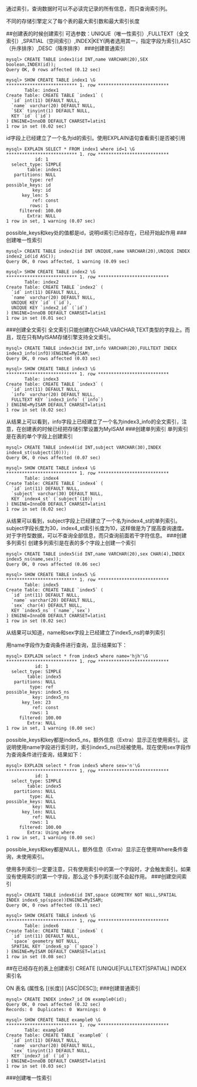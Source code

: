 通过索引，查询数据时可以不必读完记录的所有信息，而只查询索引列。

不同的存储引擎定义了每个表的最大索引数和最大索引长度

##创建表的时候创建索引
可选参数：UNIQUE（唯一性索引）,FULLTEXT（全文索引）,SPATIAL（空间索引）,INDEX|KEY(两者选用其一，指定字段为索引),ASC（升序排序）,DESC（降序排序）
###创建普通索引
```
mysql> CREATE TABLE index1(id INT,name VARCHAR(20),SEX boolean,INDEX(id));
Query OK, 0 rows affected (0.12 sec)

mysql> SHOW CREATE TABLE index1 \G
*************************** 1. row ***************************
       Table: index1
Create Table: CREATE TABLE `index1` (
  `id` int(11) DEFAULT NULL,
  `name` varchar(20) DEFAULT NULL,
  `SEX` tinyint(1) DEFAULT NULL,
  KEY `id` (`id`)
) ENGINE=InnoDB DEFAULT CHARSET=latin1
1 row in set (0.02 sec)
```
id字段上已经建立了一个名为id的索引。使用EXPLAIN语句查看索引是否被引用
```
mysql> EXPLAIN SELECT * FROM index1 where id=1 \G
*************************** 1. row ***************************
           id: 1
  select_type: SIMPLE
        table: index1
   partitions: NULL
         type: ref
possible_keys: id
          key: id
      key_len: 5
          ref: const
         rows: 1
     filtered: 100.00
        Extra: NULL
1 row in set, 1 warning (0.07 sec)

```
possible_keys和key处的值都是id，说明id索引已经存在，已经开始起作用
###创建唯一性索引
```
mysql> CREATE TABLE index2(id INT UNIQUE,name VARCHAR(20),UNIQUE INDEX index2_id(id ASC));
Query OK, 0 rows affected, 1 warning (0.09 sec)

mysql> SHOW CREATE TABLE index2 \G
*************************** 1. row ***************************
       Table: index2
Create Table: CREATE TABLE `index2` (
  `id` int(11) DEFAULT NULL,
  `name` varchar(20) DEFAULT NULL,
  UNIQUE KEY `id` (`id`),
  UNIQUE KEY `index2_id` (`id`)
) ENGINE=InnoDB DEFAULT CHARSET=latin1
1 row in set (0.01 sec)

```
###创建全文索引
全文索引只能创建在CHAR,VARCHAR,TEXT类型的字段上。而且，现在只有MyISAM存储引擎支持全文索引。
```
mysql> CREATE TABLE index3(id INT,info VARCHAR(20),FULLTEXT INDEX index3_info(infO))ENGINE=MyISAM;
Query OK, 0 rows affected (0.03 sec)

mysql> SHOW CREATE TABLE index3 \G
*************************** 1. row ***************************
       Table: index3
Create Table: CREATE TABLE `index3` (
  `id` int(11) DEFAULT NULL,
  `info` varchar(20) DEFAULT NULL,
  FULLTEXT KEY `index3_info` (`info`)
) ENGINE=MyISAM DEFAULT CHARSET=latin1
1 row in set (0.02 sec)
```
从结果上可以看到，info字段上已经建立了一个名为index3_info的全文索引，注意，在创建表的时候已经把存储引擎设置为MyISAM
###创建单列索引
单列索引是在表的单个字段上创建索引
```
mysql> CREATE TABLE index4(id INT,subject VARCHAR(30),INDEX index4_st(subject(10)));
Query OK, 0 rows affected (0.07 sec)

mysql> SHOW CREATE TABLE index4 \G
*************************** 1. row ***************************
       Table: index4
Create Table: CREATE TABLE `index4` (
  `id` int(11) DEFAULT NULL,
  `subject` varchar(30) DEFAULT NULL,
  KEY `index4_st` (`subject`(10))
) ENGINE=InnoDB DEFAULT CHARSET=latin1
1 row in set (0.02 sec)
```
从结果可以看到，subject字段上已经建立了一个名为index4_st的单列索引。subject字段长度为30，index4_st索引长度为10，这样做是为了提高查询速度。对于字符型数据，可以不查询全部信息，而只查询前面若干字符信息。
###创建多列索引
创建多列索引是在表的多个字段上创建一个索引
```
mysql> CREATE TABLE index5(id INT,name VARCHAR(20),sex CHAR(4),INDEX index5_ns(name,sex));
Query OK, 0 rows affected (0.06 sec)

mysql> SHOW CREATE TABLE index5 \G
*************************** 1. row ***************************
       Table: index5
Create Table: CREATE TABLE `index5` (
  `id` int(11) DEFAULT NULL,
  `name` varchar(20) DEFAULT NULL,
  `sex` char(4) DEFAULT NULL,
  KEY `index5_ns` (`name`,`sex`)
) ENGINE=InnoDB DEFAULT CHARSET=latin1
1 row in set (0.02 sec)

```
从结果可以知道，name和sex字段上已经建立了index5_ns的单列索引

用name字段作为查询条件进行查询，显示结果如下：
```
mysql> EXPLAIN select * from index5 where name='hjh'\G
*************************** 1. row ***************************
           id: 1
  select_type: SIMPLE
        table: index5
   partitions: NULL
         type: ref
possible_keys: index5_ns
          key: index5_ns
      key_len: 23
          ref: const
         rows: 1
     filtered: 100.00
        Extra: NULL
1 row in set, 1 warning (0.00 sec)
```
possible_keys和key都是index5_ns，额外信息（Extra）显示正在使用索引。这说明使用name字段进行索引时，索引index5_ns已经被使用。现在使用sex字段作为查询条件进行查询，结果如下：
```
mysql> EXPLAIN select * from index5 where sex='n'\G
*************************** 1. row ***************************
           id: 1
  select_type: SIMPLE
        table: index5
   partitions: NULL
         type: ALL
possible_keys: NULL
          key: NULL
      key_len: NULL
          ref: NULL
         rows: 1
     filtered: 100.00
        Extra: Using where
1 row in set, 1 warning (0.00 sec)

```
possible_keys和key都是NULL，额外信息（Extra）显示正在使用Where条件查询，未使用索引。

使用多列索引一定要注意，只有使用索引中的第一个字段时，才会触发索引。如果没有使用索引的第一个字段，那么这个多列索引就不会起作用。
###创建空间索引
```
mysql> CREATE TABLE index6(id INT,space GEOMETRY NOT NULL,SPATIAL INDEX index6_sp(space))ENGINE=MyISAM;
Query OK, 0 rows affected (0.11 sec)

mysql> SHOW CREATE TABLE index6 \G
*************************** 1. row ***************************
       Table: index6
Create Table: CREATE TABLE `index6` (
  `id` int(11) DEFAULT NULL,
  `space` geometry NOT NULL,
  SPATIAL KEY `index6_sp` (`space`)
) ENGINE=MyISAM DEFAULT CHARSET=latin1
1 row in set (0.08 sec)
```
##在已经存在的表上创建索引
CREATE [UNIQUE|FULLTEXT|SPATIAL] INDEX 索引名

ON 表名 (属性名 [(长度)] [ASC|DESC]);
###创建普通索引
```
mysql> CREATE INDEX index7_id ON example0(id);
Query OK, 0 rows affected (0.32 sec)
Records: 0  Duplicates: 0  Warnings: 0

mysql> SHOW CREATE TABLE example0 \G
*************************** 1. row ***************************
       Table: example0
Create Table: CREATE TABLE `example0` (
  `id` int(11) DEFAULT NULL,
  `name` varchar(20) DEFAULT NULL,
  `sex` tinyint(1) DEFAULT NULL,
  KEY `index7_id` (`id`)
) ENGINE=InnoDB DEFAULT CHARSET=latin1
1 row in set (0.03 sec)
```
###创建唯一性索引

